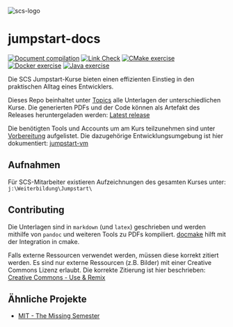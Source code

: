 ![scs-logo](cmake/latex/logos/scs_logo_text.png)

jumpstart-docs
==============

[![Document compilation](https://github.com/scs/jumpstart-docs/actions/workflows/document-compilation.yml/badge.svg)](https://github.com/scs/jumpstart-docs/actions/workflows/document-compilation.yml)
[![Link Check](https://github.com/scs/jumpstart-docs/actions/workflows/link-check.yml/badge.svg)](https://github.com/scs/jumpstart-docs/actions/workflows/link-check.yml)
[![CMake exercise](https://github.com/scs/jumpstart-docs/actions/workflows/cmake-exercise.yml/badge.svg)](https://github.com/scs/jumpstart-docs/actions/workflows/cmake-exercise.yml)
[![Docker exercise](https://github.com/scs/jumpstart-docs/actions/workflows/docker-exercise.yml/badge.svg)](https://github.com/scs/jumpstart-docs/actions/workflows/docker-exercise.yml)
[![Java exercise](https://github.com/scs/jumpstart-docs/actions/workflows/java-exercise.yml/badge.svg)](https://github.com/scs/jumpstart-docs/actions/workflows/java-exercise.yml)

Die SCS Jumpstart-Kurse bieten einen effizienten Einstieg in den praktischen Alltag eines Entwicklers.

Dieses Repo beinhaltet unter [Topics](topics) alle Unterlagen der unterschiedlichen Kurse.
Die generierten PDFs und der Code können als Artefakt des Releases heruntergeladen werden:
[Latest release](https://github.com/scs/jumpstart-docs/releases/latest)

Die benötigten Tools und Accounts um am Kurs teilzunehmen sind unter
[Vorbereitung](topics/admin/introduction.md#vorbereitung) aufgelistet.
Die dazugehörige Entwicklungsumgebung ist hier dokumentiert: [jumpstart-vm](https://github.com/scs/jumpstart-vm)


Aufnahmen
---------

Für SCS-Mitarbeiter existieren Aufzeichnungen des gesamten Kurses unter: `j:\Weiterbildung\Jumpstart\`


Contributing
-------------

Die Unterlagen sind in `markdown` (und `latex`) geschrieben
und werden mithilfe von `pandoc` und weiteren Tools zu PDFs kompiliert.
[docmake](https://github.com/langchr86/docmake) hilft mit der Integration in cmake.

Falls externe Ressourcen verwendet werden, müssen diese korrekt zitiert werden.
Es sind nur externe Ressourcen (z.B. Bilder) mit einer Creative Commons Lizenz erlaubt.
Die korrekte Zitierung ist hier beschrieben: [Creative Commons - Use & Remix](https://creativecommons.org/use-remix/)


Ähnliche Projekte
-----------------

* [MIT - The Missing Semester](https://missing.csail.mit.edu)
